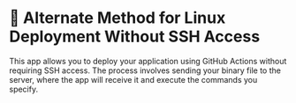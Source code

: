 # 🚀 Alternate Method for Linux Deployment Without SSH Access

This app allows you to deploy your application using GitHub Actions without requiring SSH access. The process involves sending your binary file to the server, where the app will receive it and execute the commands you specify.
